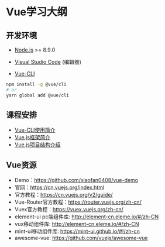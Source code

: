 # Vue学习大纲

## 开发环境

- [Node.js](https://nodejs.org/zh-cn/) >= 8.9.0
- [Visual Studio Code](https://code.visualstudio.com/) (编辑器)




- [Vue-CLI](https://github.com/vuejs/vue-cli)
```bash
npm install -g @vue/cli
# or
yarn global add @vue/cli
```



## 课程安排

- [Vue-CLI使用简介](./Vue-CLI简介.md)
- [Vue.js框架简介](./vue简介.md)
- [Vue.js项目结构介绍](./项目结构.md)


## Vue资源
- Demo：<https://github.com/xiaofan0408/vue-demo>
- 官网：<https://cn.vuejs.org/index.html>
- 官方教程：<https://cn.vuejs.org/v2/guide/>
- Vue-Router官方教程：<https://router.vuejs.org/zh-cn/>
- Vuex官方教程：<https://vuex.vuejs.org/zh-cn/>
- element-ui pc端组件库: <http://element-cn.eleme.io/#/zh-CN>
- vux移动组件库: <http://element-cn.eleme.io/#/zh-CN>
- mint-ui移动组件库: <https://mint-ui.github.io/#!/zh-cn>
- awesome-vue: <https://github.com/vuejs/awesome-vue>